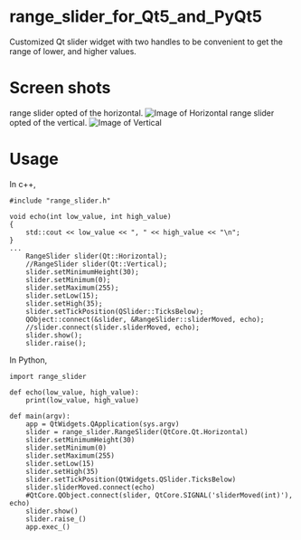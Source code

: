 # range_slider_for_Qt5_and_PyQt5
Customized Qt slider widget with two handles to be convenient to get the range of lower, and higher values.

# Screen shots
range slider opted of the horizontal.
![Image of Horizontal](https://github.com/sleepbysleep/range_slider_for_Qt5_and_PyQt5/horizontal.png)
range slider opted of the vertical.
![Image of Vertical](https://github.com/sleepbysleep/range_slider_for_Qt5_and_PyQt5/vertical.png)

# Usage
In c++,
```
#include "range_slider.h"

void echo(int low_value, int high_value)
{
    std::cout << low_value << ", " << high_value << "\n";
}
...
    RangeSlider slider(Qt::Horizontal);
    //RangeSlider slider(Qt::Vertical);
    slider.setMinimumHeight(30);
    slider.setMinimum(0);
    slider.setMaximum(255);
    slider.setLow(15);
    slider.setHigh(35);
    slider.setTickPosition(QSlider::TicksBelow);
    QObject::connect(&slider, &RangeSlider::sliderMoved, echo);
    //slider.connect(slider.sliderMoved, echo);
    slider.show();
    slider.raise();
```

In Python,
```
import range_slider

def echo(low_value, high_value):
    print(low_value, high_value)

def main(argv):
    app = QtWidgets.QApplication(sys.argv)
    slider = range_slider.RangeSlider(QtCore.Qt.Horizontal)
    slider.setMinimumHeight(30)
    slider.setMinimum(0)
    slider.setMaximum(255)
    slider.setLow(15)
    slider.setHigh(35)
    slider.setTickPosition(QtWidgets.QSlider.TicksBelow)
    slider.sliderMoved.connect(echo)
    #QtCore.QObject.connect(slider, QtCore.SIGNAL('sliderMoved(int)'), echo)
    slider.show()
    slider.raise_()
    app.exec_()
```